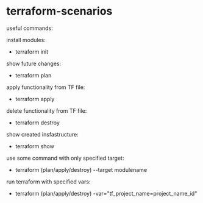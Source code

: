 # terraform-scenarios

useful commands:

install modules:
 - terraform init

show future changes:
 - terraform plan

apply functionality from TF file:
 - terraform apply

delete functionality from TF file:
 - terraform destroy

show created insfastructure:
 - terraform show

use some command with only specified target:
 - terraform (plan/apply/destroy) --target modulename

run terraform with specified vars:
 - terraform (plan/apply/destroy) -var="tf_project_name=project_name_id"
